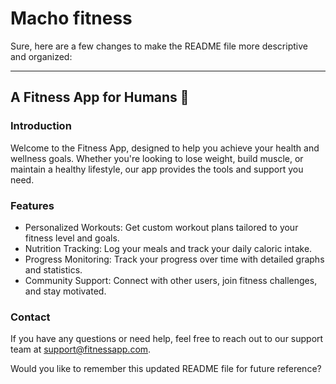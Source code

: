 # Macho fitness
Sure, here are a few changes to make the README file more descriptive and organized:

---

## A Fitness App for Humans 💪

### Introduction
Welcome to the Fitness App, designed to help you achieve your health and wellness goals. Whether you're looking to lose weight, build muscle, or maintain a healthy lifestyle, our app provides the tools and support you need.

### Features
- Personalized Workouts: Get custom workout plans tailored to your fitness level and goals.
- Nutrition Tracking: Log your meals and track your daily caloric intake.
- Progress Monitoring: Track your progress over time with detailed graphs and statistics.
- Community Support: Connect with other users, join fitness challenges, and stay motivated.


### Contact
If you have any questions or need help, feel free to reach out to our support team at support@fitnessapp.com.



Would you like to remember this updated README file for future reference?